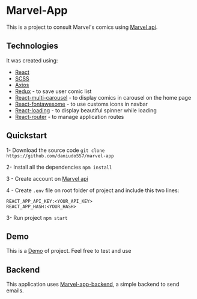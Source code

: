 # Marvel-App
This is a project to consult Marvel's comics using [Marvel api](https://developer.marvel.com/).

## Technologies
It was created using:
- [React](https://github.com/facebook/react)
- [SCSS](https://github.com/sass/sass)
- [Axios](https://github.com/axios/axios)
- [Redux](https://github.com/reduxjs/redux) - to save user comic list
- [React-multi-carousel](https://github.com/YIZHUANG/react-multi-carousel) - to display comics in carousel on the home page
- [React-fontawesome](https://github.com/FortAwesome/react-fontawesome) - to use customs icons in navbar
- [React-loading](https://github.com/fakiolinho/react-loading) - to display beautiful spinner while loading
- [React-router](https://github.com/ReactTraining/react-router) - to manage application routes

## Quickstart

1- Download the source code
`git clone https://github.com/daniudo557/marvel-app`

2- Install all the dependencies
`npm install`

3 - Create account on [Marvel api](https://developer.marvel.com/)

4 - Create `.env` file on root folder of project and include this two lines:
```
REACT_APP_API_KEY:<YOUR_API_KEY>
REACT_APP_HASH:<YOUR_HASH>
```

3- Run project
`npm start`

## Demo
This is a [Demo](https://daniudo557.github.io/marvel-app/) of project. Feel free to test and use

## Backend
This application uses [Marvel-app-backend](https://github.com/daniudo557/marvel-app-backend), a simple backend to send emails.
